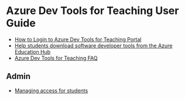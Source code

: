 # Azure Dev Tools for Teaching User Guide

- [How to Login to Azure Dev Tools for Teaching Portal](azure-dev-tools.md)
- [Help students download software developer tools from the Azure Education Hub](https://docs.microsoft.com/en-us/azure/education-hub/azure-dev-tools-teaching/download-software)
- [Azure Dev Tools for Teaching FAQ](https://azure.microsoft.com/en-us/education/institutions/dev-tools-for-teaching-faq/)

## Admin

- [Managing access for students](https://docs.microsoft.com/en-us/azure/education-hub/azure-dev-tools-teaching/manage-students)
